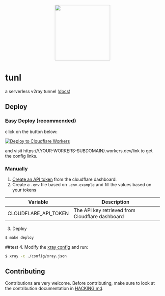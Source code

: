 <p align="center"><img src="./.github/tunl.png" width="180"></p>

# tunl
a serverless v2ray tunnel ([docs](https://github.com/bepass-org/tunl/wiki))

## Deploy

### Easy Deploy (recommended)
click on the button below:

[![Deploy to Cloudflare Workers](https://deploy.workers.cloudflare.com/button)](https://deploy.workers.cloudflare.com/?url=https://github.com/bepass-org/tunl)

and visit https://{YOUR-WORKERS-SUBDOMAIN}.workers.dev/link to get the config links.

### Manually
1. [Create an API token](https://developers.cloudflare.com/fundamentals/api/get-started/create-token/) from the cloudflare dashboard.
2. Create a `.env` file based on `.env.example` and fill the values based on your tokens

| Variable            | Description                                      |
|---------------------|--------------------------------------------------|
| CLOUDFLARE_API_TOKEN | The API key retrieved from Cloudflare dashboard |

3. Deploy
```sh
$ make deploy
```
##test
4. Modify the [xray config](./config/xray.json) and run:
```sh
$ xray -c ./config/xray.json
```

## Contributing
Contributions are very welcome. Before contributing, make sure to look at the
contribution documentation in [HACKING.md](./HACKING.md).
